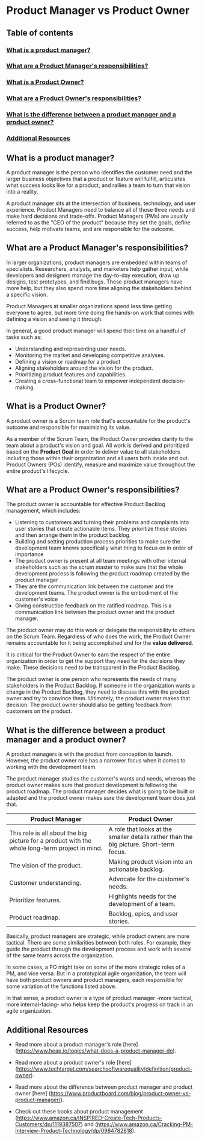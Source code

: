 # Product Manager vs Product Owner

## Table of contents
### [What is a product manager?](#what-is-a-product-manager)
### [What are a Product Manager's responsibilities?](#what-are-a-product-managers-responsibilities)
### [What is a Product Owner?](#what-is-a-product-owner)
### [What are a Product Owner's responsibilities?](#what-are-a-product-owners-responsibilities)
### [What is the difference between a product manager and a product owner?](#what-is-the-difference-between-a-product-manager-and-a-product-owner)

### [Additional Resources](#additional-resources)

## What is a product manager?
A product manager is the person who identifies the customer need and the larger business objectives that a product or feature will fulfill, articulates what success looks like for a product, and rallies a team to turn that vision into a reality. 

A product manager sits at the intersection of business, technology, and user experience. Product Managers need to balance all of those three needs and make hard decisions and trade-offs. Product Managers (PMs) are usually referred to as the "CEO of the product" because they set the goals, define success, help motivate teams, and are responsible for the outcome.

## What are a Product Manager's responsibilities?

In larger organizations, product managers are embedded within teams of specialists. Researchers, analysts, and marketers help gather input, while developers and designers manage the day-to-day execution, draw up designs, test prototypes, and find bugs. These product managers have more help, but they also spend more time aligning the stakeholders behind a specific vision.

Product Managers at smaller organizations spend less time getting everyone to agree, but more time doing the hands-on work that comes with defining a vision and seeing it through.

In general, a good product manager will spend their time on a handful of tasks such as:
* Understanding and representing user needs.
* Monitoring the market and developing competitive analyses.
* Defining a vision or roadmap for a product
* Aligning stakeholders around the vision for the product.
* Prioritizing product features and capabilities.
* Creating a cross-functional team to empower independent decision-making.

## What is a Product Owner?

A product owner is a Scrum team role that's accountable for the product's outcome and responsible for maximizing its value.

As a member of the Scrum Team, the Product Owner provides clarity to the team about a product's vision and goal. All work is derived and prioritized based on the **Product Goal** in order to deliver value to all stakeholders including those within their organization and all users both inside and out. Product Owners (POs) identify, measure and maximize value throughout the entire product's lifecycle.

## What are a Product Owner's responsibilities?

The product owner is accountable for effective Product Backlog management, which includes:

* Listening to customers and turning their problems and complaints into user stories that create actionable items. They prioritize these stories and then arrange them in the product backlog.
* Building and setting production process priorities to make sure the development team knows specifically what thing to focus on in order of importance
* The product owner is present at all team meetings with other internal stakeholders such as the scrum master to make sure that the whole development process is following the product roadmap created by the product manager
* They are the communication link between the customer and the development teams. The product owner is the embodiment of the customer's voice
* Giving constructibe feedback on the ratified roadmap. This is a communication link between the product owner and the product manager.

The product owner may do this work or delegate the responsibility to others on the Scrum Team. Regardless of who does the work, the Product Owner remains accountable for it being accomplished and for the **value delivered**.

It is critical for the Product Owner to earn the respect of the entire organization in order to get the support they need for the decisions they make. These decisions need to be transparent in the Product Backlog.

The product owner is one person who represents the needs of many stakeholders in the Product Backlog. If someone in the organization wants a change in the Product Backlog, they need to discuss this with the product owner and try to convince them. Ultimately, the product owner makes that decision. The product owner should also be getting feedback from customers on the product.

## What is the difference between a product manager and a product owner?

A product managers is with the product from conception to launch. However, the product owner role has a narrower focus when it comes to working with the development team.

The product manager studies the customer's wants and needs, whereas the product owner makes sure that product development is following the product roadmap. The product manager decides what is going to be built or adapted and the product owner makes sure the development team does just that.

| Product Manager | Product Owner |
|-----------------|---------------|
| This role is all about the big picture for a product with the whole long-term project in mind. | A role that looks at the smaller details rather than the big picture. Short-term focus.|
| The vision of the product. | Making product vision into an actionable backlog. |
| Customer understanding. | Advocate for the customer's needs. |
| Prioritize features. | Highlights needs for the development of a team. |
| Product roadmap. | Backlog, epics, and user stories. |

Basically, product managers are strategic, while product owners are more tactical. There are some similarities between both roles. For example, they guide the product through the development process and work with several of the same teams across the organization.

In some cases, a PO might take on some of the more strategic roles of a PM, and vice versa. But in a prototypical agile organization, the team will have both product owners and product managers, each responsible for some variation of the functions listed above.

In that sense, a product owner is a type of product manager -more tactical, more internal-facing- who helps keep the product's progress on track in an agile organization.

## Additional Resources

- Read more about a product manager's role [here] (https://www.heap.io/topics/what-does-a-product-manager-do).

- Read more about a product owner's role [here] (https://www.techtarget.com/searchsoftwarequality/definition/product-owner).

- Read more about the difference between product manager and product owner [here] (https://www.productboard.com/blog/product-owner-vs-product-manager/).

- Check out these books about product management (https://www.amazon.ca/INSPIRED-Create-Tech-Products-Customers/dp/1119387507) and (https://www.amazon.ca/Cracking-PM-Interview-Product-Technology/dp/0984782818).